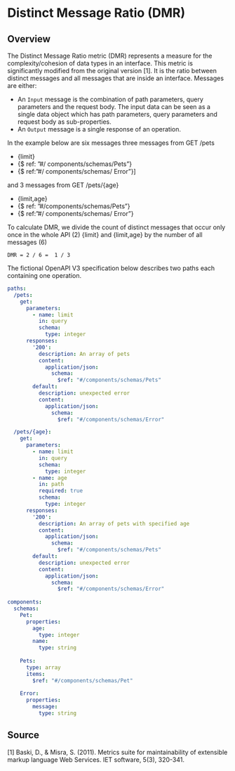# Distinct Message Ratio (DMR)

## Overview

The Distinct Message Ratio metric (DMR) represents a measure for the complexity/cohesion of data types in an interface. This metric is significantly modified from the original version [1].  It is the ratio between distinct messages and all messages that are inside an interface.
Messages are either: 
 * An `Input` message is the combination of path parameters, query parameters and the request body.
The input data can be seen as a single data object which has path parameters, query parameters
and request body as sub-properties.
* An `Output` message is a single response of an operation.

In the example below are six messages
three messages from GET /pets 
* {limit}
* {$ ref: ”#/ components/schemas/Pets”}
* {$ ref:”#/ components/schemas/ Error”}] 

and 3 messages from GET /pets/{age} 
* {limit,age}
* {$ ref: ”#/components/schemas/Pets”}
* {$ ref:”#/ components/schemas/ Error”}

To calculate DMR, we divide the count of distinct messages that occur only once in the whole API (2) {limit} and {limit,age} by the number of all messages (6)

`DMR = 2 / 6 =  1 / 3`



The fictional OpenAPI V3 specification below describes two paths each containing one operation.
```yaml
paths:
  /pets:
    get:
      parameters:
        - name: limit
          in: query
          schema:
            type: integer
      responses:
        '200':
          description: An array of pets
          content:
            application/json:    
              schema:
                $ref: "#/components/schemas/Pets"
        default:
          description: unexpected error
          content:
            application/json:
              schema:
                $ref: "#/components/schemas/Error"

  /pets/{age}:
    get:
      parameters:
        - name: limit
          in: query
          schema:
            type: integer
        - name: age
          in: path
          required: true
          schema:
            type: integer
      responses:
        '200':
          description: An array of pets with specified age
          content:
            application/json:    
              schema:
                $ref: "#/components/schemas/Pets"
        default:
          description: unexpected error
          content:
            application/json:
              schema:
                $ref: "#/components/schemas/Error"
     
components:
  schemas:
    Pet:
      properties:
        age:
          type: integer
        name:
          type: string
     
    Pets:
      type: array
      items:
        $ref: "#/components/schemas/Pet"
        
    Error:
      properties:
        message:
          type: string
```

## Source

[1] Baski, D., & Misra, S. (2011). Metrics suite for maintainability of extensible markup language Web Services. IET software, 5(3), 320-341.
